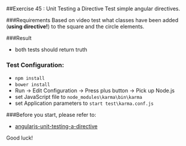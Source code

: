 ##Exercise 45 : Unit Testing a Directive
Test simple angular directives. 

###Requirements
Based on video test what classes have been added (**using directive!**) to the square and the circle elements.

###Result
* both tests should return truth

### Test Configuration:
* ```npm install```
* ```bower install```
* Run -> Edit Configuration -> Press plus button -> Pick up Node.js
* set JavaScript file to ```node_modules\karma\bin\karma```
* set Application parameters to ```start test\karma.conf.js```

###Before you start, please refer to:
* [angularjs-unit-testing-a-directive](https://egghead.io/lessons/angularjs-unit-testing-a-directive)

Good luck!
